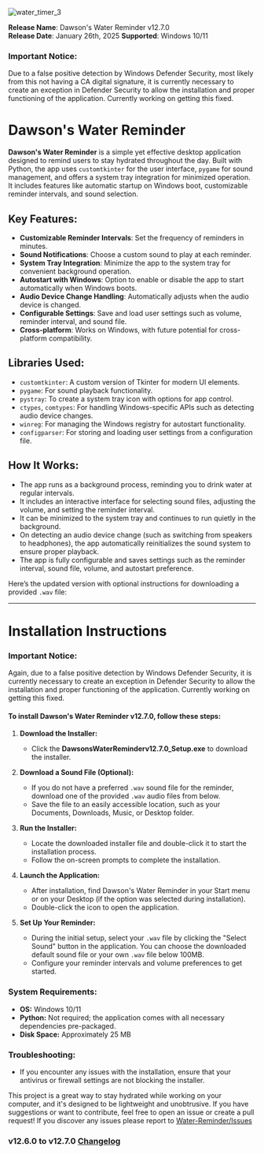 ![water_timer_3](https://github.com/user-attachments/assets/2c1bcc3b-415e-4989-b79b-136fe4fa27ee)

**Release Name**: Dawson's Water Reminder v12.7.0  
**Release Date**: January 26th, 2025
**Supported**: Windows 10/11

### Important Notice:  
Due to a false positive detection by Windows Defender Security, most likely from this not having a CA digital signature, it is currently necessary to create an exception in Defender Security to allow the installation and proper functioning of the application. Currently working on getting this fixed.

# Dawson's Water Reminder

**Dawson's Water Reminder** is a simple yet effective desktop application designed to remind users to stay hydrated throughout the day. Built with Python, the app uses `customtkinter` for the user interface, `pygame` for sound management, and offers a system tray integration for minimized operation. It includes features like automatic startup on Windows boot, customizable reminder intervals, and sound selection.

## Key Features:
- **Customizable Reminder Intervals**: Set the frequency of reminders in minutes.
- **Sound Notifications**: Choose a custom sound to play at each reminder.
- **System Tray Integration**: Minimize the app to the system tray for convenient background operation.
- **Autostart with Windows**: Option to enable or disable the app to start automatically when Windows boots.
- **Audio Device Change Handling**: Automatically adjusts when the audio device is changed.
- **Configurable Settings**: Save and load user settings such as volume, reminder interval, and sound file.
- **Cross-platform**: Works on Windows, with future potential for cross-platform compatibility.

## Libraries Used:
- `customtkinter`: A custom version of Tkinter for modern UI elements.
- `pygame`: For sound playback functionality.
- `pystray`: To create a system tray icon with options for app control.
- `ctypes`, `comtypes`: For handling Windows-specific APIs such as detecting audio device changes.
- `winreg`: For managing the Windows registry for autostart functionality.
- `configparser`: For storing and loading user settings from a configuration file.

## How It Works:
- The app runs as a background process, reminding you to drink water at regular intervals.
- It includes an interactive interface for selecting sound files, adjusting the volume, and setting the reminder interval.
- It can be minimized to the system tray and continues to run quietly in the background.
- On detecting an audio device change (such as switching from speakers to headphones), the app automatically reinitializes the sound system to ensure proper playback.
- The app is fully configurable and saves settings such as the reminder interval, sound file, volume, and autostart preference.

Here’s the updated version with optional instructions for downloading a provided `.wav` file:  

---

# Installation Instructions  

### Important Notice:  
Again, due to a false positive detection by Windows Defender Security, it is currently necessary to create an exception in Defender Security to allow the installation and proper functioning of the application. Currently working on getting this fixed.

#### To install **Dawson's Water Reminder v12.7.0**, follow these steps:  

1. **Download the Installer:**  
   - Click the **DawsonsWaterReminderv12.7.0_Setup.exe** to download the installer.  

2. **Download a Sound File (Optional):**  
   - If you do not have a preferred `.wav` sound file for the reminder, download one of the provided `.wav` audio files from below.
   - Save the file to an easily accessible location, such as your Documents, Downloads, Music, or Desktop folder.  

3. **Run the Installer:**  
   - Locate the downloaded installer file and double-click it to start the installation process.  
   - Follow the on-screen prompts to complete the installation.  

4. **Launch the Application:**  
   - After installation, find Dawson's Water Reminder in your Start menu or on your Desktop (if the option was selected during installation).  
   - Double-click the icon to open the application.  

5. **Set Up Your Reminder:**  
   - During the initial setup, select your `.wav` file by clicking the "Select Sound" button in the application. You can choose the downloaded default sound file or your own `.wav` file below 100MB.  
   - Configure your reminder intervals and volume preferences to get started.  

### System Requirements:  
- **OS:** Windows 10/11  
- **Python:** Not required; the application comes with all necessary dependencies pre-packaged.  
- **Disk Space:** Approximately 25 MB  

### Troubleshooting:  
- If you encounter any issues with the installation, ensure that your antivirus or firewall settings are not blocking the installer.  

This project is a great way to stay hydrated while working on your computer, and it's designed to be lightweight and unobtrusive. If you have suggestions or want to contribute, feel free to open an issue or create a pull request! If you discover any issues please report to [Water-Reminder/Issues](https://github.com/Dawson206/Water-Reminder/issues)

### v12.6.0 to v12.7.0 [Changelog](https://github.com/Dawson206/Water-Reminder/blob/main/changelog_v12.7.0.txt)
